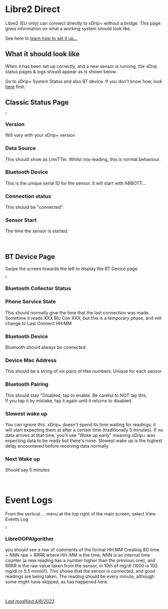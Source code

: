 # Libre2 Direct

Libre2 (EU only) can connect directly to xDrip+ without a bridge. This page gives information on what a working system should look like.

See here to [learn how to set it up...](../../install/libre2/#prerequisites)

## What it should look like

When it has been set up correctly, and a new sensor is running, the xDrip status pages & logs should appear as is
shown below.


Go to xDrip+ System Status and also BT device. If you don't know how, look [here](../systemstatus) first.

## Classic Status Page

<img src="../images/classic-status-connected.png" style="zoom:40%;" />

### Version
Will vary with your xDrip+ version

### Data Source
This should show as LimiTTer. Whilst mis-leading, this is normal behaviour.

### Bluetooth Device
This is the unique serial ID for the sensor. It will start with ABBOTT...

### Connection status
This should be "connected".

### Sensor Start
The time the sensor is started.

</br>


## BT Device Page

Swipe the screen towards the left to display the BT Device page.

<img src="../images/bt-device-connected.png" style="zoom:40%;" />

### Bluetooth Collector Status

### Phone Service State

This should normally give the time that the last connection was made.
Sometime it reads XXX Blu Con XXX, but this is a temporary phase, and will change to Last Connect HH:MM


### Bluetooth Device

Bluetooth should always be connected.

### Device Mac Address
This should be a string of six pairs of Hex numbers. Unique for each sensor

### Bluetooth Pairing

This should stay "Disabled, tap to enable. Be careful to NOT tap this.  
If you tap it by mistake, tap it again until it returns to disabled.

### Slowest wake up

You can ignore this. xDrip+ doesn't spend its time waiting for readings: it will start expecting them at after a certain time (traditionally 5 minutes). If no data arrives at that time, you'll see "Woke up early" meaning xDrip+ was expecting data to be ready but there's none. Slowest wake up is the highest delay encountered before receiving data normally.

### Next Wake up

Should say 5 minutes

</br>


# Event Logs

From the vertical ... menu at the top right of the main screen, select View Events Log

<img src="../images/event-log-normal.png" style="zoom:40%;" />

### LibreOOPAlgorithm

you should see a row of comments of the format
HH:MM Creating BG time = NNN raw = RRRR
where HH::MM is the time, NNN is an internal time counter (a new reading has a number higher than the previous one), and RRRR is the raw value taken from the sensor, in 10th of mg/dl (1000 is 100 mg/dl or 5.5 mmol/l).
This shows that the sensor is connected, and good readings are being taken.
The reading should be every minute, although some might have skipped, as has happened here.

</br>

[*Last modified 4/6/2023*](https://github.com/NightscoutFoundation/xDrip/releases/tag/2023.05.26)

